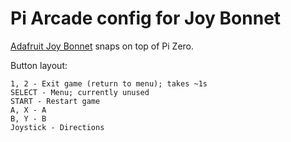 # Pi Arcade config for Joy Bonnet

[Adafruit Joy Bonnet](https://www.adafruit.com/product/3464) snaps on top of Pi Zero.

Button layout:

```
1, 2 - Exit game (return to menu); takes ~1s
SELECT - Menu; currently unused
START - Restart game
A, X - A
B, Y - B
Joystick - Directions
```
